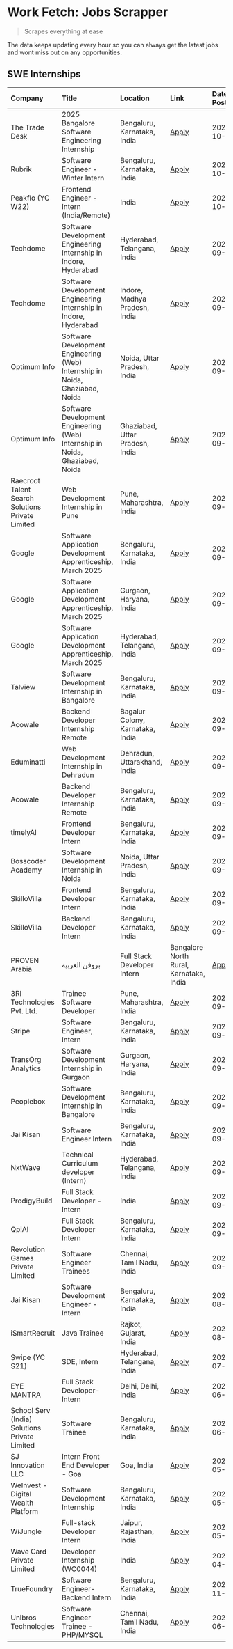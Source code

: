 # Work Fetch: Jobs Scrapper
> Scrapes everything at ease

The data keeps updating every hour so you can always get the latest jobs and wont miss out on any opportunities.

## SWE Internships
<!--START_SECTION:workfetch-->
| Company                                          | Title                                                                        | Location                                | Link                                                                                                                                                                                                                                                                              | Date Posted   |
|:-------------------------------------------------|:-----------------------------------------------------------------------------|:----------------------------------------|:----------------------------------------------------------------------------------------------------------------------------------------------------------------------------------------------------------------------------------------------------------------------------------|:--------------|
| The Trade Desk                                   | 2025 Bangalore Software Engineering Internship                               | Bengaluru, Karnataka, India             | [Apply](https://in.linkedin.com/jobs/view/2025-bangalore-software-engineering-internship-at-the-trade-desk-3987456531?position=14&pageNum=0&refId=ZHBQtW2nVZDztPU4%2FLWMIg%3D%3D&trackingId=Hai1lcTw5Py4%2FkNeuOsmvQ%3D%3D)                                                       | 2024-10-02    |
| Rubrik                                           | Software Engineer - Winter Intern                                            | Bengaluru, Karnataka, India             | [Apply](https://in.linkedin.com/jobs/view/software-engineer-winter-intern-at-rubrik-4006567784?position=56&pageNum=0&refId=ZHBQtW2nVZDztPU4%2FLWMIg%3D%3D&trackingId=fOrGiaOA6OXUZZw0x9JNRQ%3D%3D)                                                                                | 2024-10-02    |
| Peakflo (YC W22)                                 | Frontend Engineer - Intern (India/Remote)                                    | India                                   | [Apply](https://in.linkedin.com/jobs/view/frontend-engineer-intern-india-remote-at-peakflo-yc-w22-4037729755?position=20&pageNum=0&refId=ZHBQtW2nVZDztPU4%2FLWMIg%3D%3D&trackingId=nqdx%2Fl50oY2e8YgB%2FWkAhQ%3D%3D)                                                              | 2024-10-01    |
| Techdome                                         | Software Development Engineering Internship in Indore, Hyderabad             | Hyderabad, Telangana, India             | [Apply](https://in.linkedin.com/jobs/view/software-development-engineering-internship-in-indore-hyderabad-at-techdome-4039243553?position=42&pageNum=0&refId=ZHBQtW2nVZDztPU4%2FLWMIg%3D%3D&trackingId=i7pbwo78kZoN2OSCquEsaQ%3D%3D)                                              | 2024-09-30    |
| Techdome                                         | Software Development Engineering Internship in Indore, Hyderabad             | Indore, Madhya Pradesh, India           | [Apply](https://in.linkedin.com/jobs/view/software-development-engineering-internship-in-indore-hyderabad-at-techdome-4039245043?position=45&pageNum=0&refId=ZHBQtW2nVZDztPU4%2FLWMIg%3D%3D&trackingId=Oi8bRN3FIeQpE%2BHoGZbLFA%3D%3D)                                            | 2024-09-30    |
| Optimum Info                                     | Software Development Engineering (Web) Internship in Noida, Ghaziabad, Noida | Noida, Uttar Pradesh, India             | [Apply](https://in.linkedin.com/jobs/view/software-development-engineering-web-internship-in-noida-ghaziabad-noida-at-optimum-info-4037042231?position=6&pageNum=0&refId=ZHBQtW2nVZDztPU4%2FLWMIg%3D%3D&trackingId=ycs%2F8mjIKZHq7LzF%2BRSeww%3D%3D)                              | 2024-09-27    |
| Optimum Info                                     | Software Development Engineering (Web) Internship in Noida, Ghaziabad, Noida | Ghaziabad, Uttar Pradesh, India         | [Apply](https://in.linkedin.com/jobs/view/software-development-engineering-web-internship-in-noida-ghaziabad-noida-at-optimum-info-4037041629?position=7&pageNum=0&refId=ZHBQtW2nVZDztPU4%2FLWMIg%3D%3D&trackingId=o8K%2BbjFWwNg9xM5SZ6ARrQ%3D%3D)                                | 2024-09-27    |
| Raecroot Talent Search Solutions Private Limited | Web Development Internship in Pune                                           | Pune, Maharashtra, India                | [Apply](https://in.linkedin.com/jobs/view/web-development-internship-in-pune-at-raecroot-talent-search-solutions-private-limited-4034584677?position=47&pageNum=0&refId=ZHBQtW2nVZDztPU4%2FLWMIg%3D%3D&trackingId=8Aj3UqxPIQLDI3v6rvg0Gg%3D%3D)                                   | 2024-09-26    |
| Google                                           | Software Application Development Apprenticeship, March 2025                  | Bengaluru, Karnataka, India             | [Apply](https://in.linkedin.com/jobs/view/software-application-development-apprenticeship-march-2025-at-google-4032957527?position=2&pageNum=0&refId=ZHBQtW2nVZDztPU4%2FLWMIg%3D%3D&trackingId=xPgln%2BT3wCOk%2Fso706JQKw%3D%3D)                                                  | 2024-09-24    |
| Google                                           | Software Application Development Apprenticeship, March 2025                  | Gurgaon, Haryana, India                 | [Apply](https://in.linkedin.com/jobs/view/software-application-development-apprenticeship-march-2025-at-google-4032958554?position=3&pageNum=0&refId=ZHBQtW2nVZDztPU4%2FLWMIg%3D%3D&trackingId=wpyDAe0vIvaUbDkZexG%2Bjg%3D%3D)                                                    | 2024-09-24    |
| Google                                           | Software Application Development Apprenticeship, March 2025                  | Hyderabad, Telangana, India             | [Apply](https://in.linkedin.com/jobs/view/software-application-development-apprenticeship-march-2025-at-google-4032957528?position=4&pageNum=0&refId=ZHBQtW2nVZDztPU4%2FLWMIg%3D%3D&trackingId=UD4RGAZblydtU5%2FFpDhWng%3D%3D)                                                    | 2024-09-24    |
| Talview                                          | Software Development Internship in Bangalore                                 | Bengaluru, Karnataka, India             | [Apply](https://in.linkedin.com/jobs/view/software-development-internship-in-bangalore-at-talview-4033703077?position=12&pageNum=0&refId=ZHBQtW2nVZDztPU4%2FLWMIg%3D%3D&trackingId=ebs%2BLF3Hpie%2FjaMuNGYkrA%3D%3D)                                                              | 2024-09-23    |
| Acowale                                          | Backend Developer Internship Remote                                          | Bagalur Colony, Karnataka, India        | [Apply](https://in.linkedin.com/jobs/view/backend-developer-internship-remote-at-acowale-4030088707?position=17&pageNum=0&refId=ZHBQtW2nVZDztPU4%2FLWMIg%3D%3D&trackingId=LQFqpN7l4afrdGVobZqF3w%3D%3D)                                                                           | 2024-09-21    |
| Eduminatti                                       | Web Development Internship in Dehradun                                       | Dehradun, Uttarakhand, India            | [Apply](https://in.linkedin.com/jobs/view/web-development-internship-in-dehradun-at-eduminatti-4032105381?position=23&pageNum=0&refId=ZHBQtW2nVZDztPU4%2FLWMIg%3D%3D&trackingId=hydPNFtDIF24fmEI7bNOww%3D%3D)                                                                     | 2024-09-21    |
| Acowale                                          | Backend Developer Internship Remote                                          | Bengaluru, Karnataka, India             | [Apply](https://in.linkedin.com/jobs/view/backend-developer-internship-remote-at-acowale-4030975489?position=10&pageNum=0&refId=ZHBQtW2nVZDztPU4%2FLWMIg%3D%3D&trackingId=fLyNbljrAslNQR%2BTfrxg%2Fw%3D%3D)                                                                       | 2024-09-20    |
| timelyAI                                         | Frontend Developer Intern                                                    | Bengaluru, Karnataka, India             | [Apply](https://in.linkedin.com/jobs/view/frontend-developer-intern-at-timelyai-4030925040?position=15&pageNum=0&refId=ZHBQtW2nVZDztPU4%2FLWMIg%3D%3D&trackingId=3MiBeQzNd71Y4ySuF%2FknbQ%3D%3D)                                                                                  | 2024-09-20    |
| Bosscoder Academy                                | Software Development Internship in Noida                                     | Noida, Uttar Pradesh, India             | [Apply](https://in.linkedin.com/jobs/view/software-development-internship-in-noida-at-bosscoder-academy-4031161323?position=18&pageNum=0&refId=ZHBQtW2nVZDztPU4%2FLWMIg%3D%3D&trackingId=YIj99s9ss%2Bo2wAKVxMiPXQ%3D%3D)                                                          | 2024-09-20    |
| SkilloVilla                                      | Frontend Developer Intern                                                    | Bengaluru, Karnataka, India             | [Apply](https://in.linkedin.com/jobs/view/frontend-developer-intern-at-skillovilla-4025873510?position=9&pageNum=0&refId=ZHBQtW2nVZDztPU4%2FLWMIg%3D%3D&trackingId=YVQMHytVBpSfNSEmKj%2BCZw%3D%3D)                                                                                | 2024-09-17    |
| SkilloVilla                                      | Backend Developer Intern                                                     | Bengaluru, Karnataka, India             | [Apply](https://in.linkedin.com/jobs/view/backend-developer-intern-at-skillovilla-4025860894?position=13&pageNum=0&refId=ZHBQtW2nVZDztPU4%2FLWMIg%3D%3D&trackingId=BS78cmcNwsmSUj5iaWFY%2FA%3D%3D)                                                                                | 2024-09-17    |
| PROVEN Arabia | بروفن العربية                    | Full Stack Developer Intern                                                  | Bangalore North Rural, Karnataka, India | [Apply](https://in.linkedin.com/jobs/view/full-stack-developer-intern-at-proven-arabia-%D8%A8%D8%B1%D9%88%D9%81%D9%86-%D8%A7%D9%84%D8%B9%D8%B1%D8%A8%D9%8A%D8%A9-4028862862?position=55&pageNum=0&refId=ZHBQtW2nVZDztPU4%2FLWMIg%3D%3D&trackingId=5K%2FxJOTdPCH1pdEVzGE4Fw%3D%3D) | 2024-09-17    |
| 3RI Technologies Pvt. Ltd.                       | Trainee  Software Developer                                                  | Pune, Maharashtra, India                | [Apply](https://in.linkedin.com/jobs/view/trainee-software-developer-at-3ri-technologies-pvt-ltd-4026688364?position=27&pageNum=0&refId=ZHBQtW2nVZDztPU4%2FLWMIg%3D%3D&trackingId=h63qDidGmLYx8n03mMIe1w%3D%3D)                                                                   | 2024-09-15    |
| Stripe                                           | Software Engineer, Intern                                                    | Bengaluru, Karnataka, India             | [Apply](https://in.linkedin.com/jobs/view/software-engineer-intern-at-stripe-4008214242?position=5&pageNum=0&refId=ZHBQtW2nVZDztPU4%2FLWMIg%3D%3D&trackingId=PMwW1gxP%2FRTRf1aB%2BAsm3Q%3D%3D)                                                                                    | 2024-09-13    |
| TransOrg Analytics                               | Software Development Internship in Gurgaon                                   | Gurgaon, Haryana, India                 | [Apply](https://in.linkedin.com/jobs/view/software-development-internship-in-gurgaon-at-transorg-analytics-4024791052?position=49&pageNum=0&refId=ZHBQtW2nVZDztPU4%2FLWMIg%3D%3D&trackingId=vq0iQ5nPTtW5xQE7fKBnIQ%3D%3D)                                                         | 2024-09-12    |
| Peoplebox                                        | Software Development Internship in Bangalore                                 | Bengaluru, Karnataka, India             | [Apply](https://in.linkedin.com/jobs/view/software-development-internship-in-bangalore-at-peoplebox-4022411601?position=16&pageNum=0&refId=ZHBQtW2nVZDztPU4%2FLWMIg%3D%3D&trackingId=eEGKIhp2zG626sny43gy0g%3D%3D)                                                                | 2024-09-10    |
| Jai Kisan                                        | Software Engineer Intern                                                     | Bengaluru, Karnataka, India             | [Apply](https://in.linkedin.com/jobs/view/software-engineer-intern-at-jai-kisan-4024075360?position=33&pageNum=0&refId=ZHBQtW2nVZDztPU4%2FLWMIg%3D%3D&trackingId=cqeN2on38wipDn674jw%2F%2FQ%3D%3D)                                                                                | 2024-09-09    |
| NxtWave                                          | Technical Curriculum developer (Intern)                                      | Hyderabad, Telangana, India             | [Apply](https://in.linkedin.com/jobs/view/technical-curriculum-developer-intern-at-nxtwave-4020462207?position=34&pageNum=0&refId=ZHBQtW2nVZDztPU4%2FLWMIg%3D%3D&trackingId=u4d877XZ82GT7kGzK3qamA%3D%3D)                                                                         | 2024-09-09    |
| ProdigyBuild                                     | Full Stack Developer - Intern                                                | India                                   | [Apply](https://in.linkedin.com/jobs/view/full-stack-developer-intern-at-prodigybuild-4019591942?position=44&pageNum=0&refId=ZHBQtW2nVZDztPU4%2FLWMIg%3D%3D&trackingId=Mei1DB5Uh4%2Bki4%2BFlmmvIg%3D%3D)                                                                          | 2024-09-08    |
| QpiAI                                            | Full Stack Developer Intern                                                  | Bengaluru, Karnataka, India             | [Apply](https://in.linkedin.com/jobs/view/full-stack-developer-intern-at-qpiai-4017395346?position=28&pageNum=0&refId=ZHBQtW2nVZDztPU4%2FLWMIg%3D%3D&trackingId=ji%2FjvEQJrZaG1cPydYkYWA%3D%3D)                                                                                   | 2024-09-06    |
| Revolution Games Private Limited                 | Software Engineer Trainees                                                   | Chennai, Tamil Nadu, India              | [Apply](https://in.linkedin.com/jobs/view/software-engineer-trainees-at-revolution-games-private-limited-4015912927?position=25&pageNum=0&refId=ZHBQtW2nVZDztPU4%2FLWMIg%3D%3D&trackingId=2jRLJ18eWkt%2B5Oe797v4Vg%3D%3D)                                                         | 2024-09-02    |
| Jai Kisan                                        | Software Development Engineer - Intern                                       | Bengaluru, Karnataka, India             | [Apply](https://in.linkedin.com/jobs/view/software-development-engineer-intern-at-jai-kisan-4027288169?position=26&pageNum=0&refId=ZHBQtW2nVZDztPU4%2FLWMIg%3D%3D&trackingId=IqBPTZexxQ34RcCdlPgx%2BA%3D%3D)                                                                      | 2024-08-22    |
| iSmartRecruit                                    | Java Trainee                                                                 | Rajkot, Gujarat, India                  | [Apply](https://in.linkedin.com/jobs/view/java-trainee-at-ismartrecruit-3992301825?position=29&pageNum=0&refId=ZHBQtW2nVZDztPU4%2FLWMIg%3D%3D&trackingId=7RPgfn9XLFuTJZNUNiWOfg%3D%3D)                                                                                            | 2024-08-06    |
| Swipe (YC S21)                                   | SDE, Intern                                                                  | Hyderabad, Telangana, India             | [Apply](https://in.linkedin.com/jobs/view/sde-intern-at-swipe-yc-s21-3980368092?position=36&pageNum=0&refId=ZHBQtW2nVZDztPU4%2FLWMIg%3D%3D&trackingId=dp5eJEMGo7UokwXUrArmNg%3D%3D)                                                                                               | 2024-07-22    |
| EYE MANTRA                                       | Full Stack Developer- Intern                                                 | Delhi, Delhi, India                     | [Apply](https://in.linkedin.com/jobs/view/full-stack-developer-intern-at-eye-mantra-3960988037?position=43&pageNum=0&refId=ZHBQtW2nVZDztPU4%2FLWMIg%3D%3D&trackingId=9s%2BeScq4FrrGAoyJDoFMLA%3D%3D)                                                                              | 2024-06-28    |
| School Serv (India) Solutions Private Limited    | Software Trainee                                                             | Bengaluru, Karnataka, India             | [Apply](https://in.linkedin.com/jobs/view/software-trainee-at-school-serv-india-solutions-private-limited-3953917603?position=59&pageNum=0&refId=ZHBQtW2nVZDztPU4%2FLWMIg%3D%3D&trackingId=IQNlXC03ZzPPe6c%2Fh8%2FGug%3D%3D)                                                      | 2024-06-19    |
| SJ Innovation LLC                                | Intern Front End Developer - Goa                                             | Goa, India                              | [Apply](https://in.linkedin.com/jobs/view/intern-front-end-developer-goa-at-sj-innovation-llc-3931678611?position=21&pageNum=0&refId=ZHBQtW2nVZDztPU4%2FLWMIg%3D%3D&trackingId=E7AsG%2BM5KJeR7Sw%2BDcXghA%3D%3D)                                                                  | 2024-05-24    |
| WeInvest - Digital Wealth Platform               | Software Development Internship                                              | Bengaluru, Karnataka, India             | [Apply](https://in.linkedin.com/jobs/view/software-development-internship-at-weinvest-digital-wealth-platform-3912867225?position=11&pageNum=0&refId=ZHBQtW2nVZDztPU4%2FLWMIg%3D%3D&trackingId=ssiiZKVDKsrm%2Fzd%2F%2B3D7Zw%3D%3D)                                                | 2024-05-01    |
| WiJungle                                         | Full-stack Developer Intern                                                  | Jaipur, Rajasthan, India                | [Apply](https://in.linkedin.com/jobs/view/full-stack-developer-intern-at-wijungle-3912864543?position=35&pageNum=0&refId=ZHBQtW2nVZDztPU4%2FLWMIg%3D%3D&trackingId=G9p4E1wgM7Gz0YF%2BRZg1kQ%3D%3D)                                                                                | 2024-05-01    |
| Wave Card Private Limited                        | Developer Internship (WC0044)                                                | India                                   | [Apply](https://in.linkedin.com/jobs/view/developer-internship-wc0044-at-wave-card-private-limited-3900079966?position=41&pageNum=0&refId=ZHBQtW2nVZDztPU4%2FLWMIg%3D%3D&trackingId=kmdkWuRE5WfU9WGMfHkegw%3D%3D)                                                                 | 2024-04-15    |
| TrueFoundry                                      | Software Engineer-Backend Intern                                             | Bengaluru, Karnataka, India             | [Apply](https://in.linkedin.com/jobs/view/software-engineer-backend-intern-at-truefoundry-3779508170?position=40&pageNum=0&refId=ZHBQtW2nVZDztPU4%2FLWMIg%3D%3D&trackingId=OQXFa4wHz0PZJMLaL%2BC0Pw%3D%3D)                                                                        | 2023-11-10    |
| Unibros Technologies                             | Software Engineer Trainee - PHP/MYSQL                                        | Chennai, Tamil Nadu, India              | [Apply](https://in.linkedin.com/jobs/view/software-engineer-trainee-php-mysql-at-unibros-technologies-3656599241?position=32&pageNum=0&refId=ZHBQtW2nVZDztPU4%2FLWMIg%3D%3D&trackingId=AhYBux%2BnDggMhSbpfiB1Ng%3D%3D)                                                            | 2023-06-12    |
<!--END_SECTION:workfetch-->
